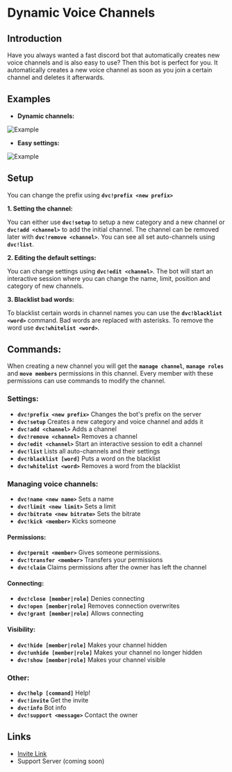 # Dynamic Voice Channels

## Introduction

Have you always wanted a fast discord bot that automatically creates new voice channels and is also easy to use?  Then this bot is perfect for you. It automatically creates a new voice channel as soon as you join a certain channel and deletes it afterwards.

## Examples

- **Dynamic channels:**

![Example](https://i.imgur.com/40zpISm.gif)

- **Easy settings:**

![Example](https://i.imgur.com/R05aMGl.gif)

## Setup

You can change the prefix using **`dvc!prefix <new prefix>`**

**1. Setting the channel:**

You can either use **`dvc!setup`** to setup a new category and a new channel or **`dvc!add <channel>`** to add the initial channel. The channel can be removed later with **`dvc!remove <channel>`**. You can see all set auto-channels using **`dvc!list`**.

**2. Editing the default settings:**

You can change settings using **`dvc!edit <channel>`**. The bot will start an interactive session where you can change the name, limit, position and category of new channels.

**3. Blacklist bad words:**

To blacklist certain words in channel names you can use the **`dvc!blacklist <word>`** command. Bad words are replaced with asterisks. To remove the word use **`dvc!whitelist <word>`**.

## Commands:

When creating a new channel you will get the **`manage channel`**, **`manage roles`** and **`move members`** permissions in this channel. Every member with these permissions can use commands to modify the channel.

### Settings:

- **`dvc!prefix <new prefix>`** Changes the bot's prefix on the server
- **`dvc!setup`** Creates a new category and voice channel and adds it
- **`dvc!add <channel>`** Adds a channel
- **`dvc!remove <channel>`** Removes a channel
- **`dvc!edit <channel>`** Start an interactive session to edit a channel
- **`dvc!list`** Lists all auto-channels and their settings
- **`dvc!blacklist [word]`** Puts a word on the blacklist
- **`dvc!whitelist <word>`** Removes a word from the blacklist

### Managing voice channels:

- **`dvc!name <new name>`** Sets a name
- **`dvc!limit <new limit>`** Sets a limit
- **`dvc!bitrate <new bitrate>`** Sets the bitrate
- **`dvc!kick <member>`** Kicks someone

#### Permissions:

- **`dvc!permit <member>`** Gives someone permissions.
- **`dvc!transfer <member>`** Transfers your permissions
- **`dvc!claim`** Claims permissions after the owner has left the channel

#### Connecting:

- **`dvc!close [member|role]`** Denies connecting
- **`dvc!open [member|role]`** Removes connection overwrites
- **`dvc!grant [member|role]`** Allows connecting 

#### Visibility:

- **`dvc!hide [member|role]`** Makes your channel hidden
- **`dvc!unhide [member|role]`** Makes your channel no longer hidden
- **`dvc!show [member|role]`** Makes your channel visible

### Other:

- **`dvc!help [command]`** Help!
- **`dvc!invite`** Get the invite
- **`dvc!info`** Bot info
- **`dvc!support <message>`** Contact the owner


## Links

- [Invite Link](https://discord.com/oauth2/authorize?client_id=723665963123343480&scope=bot&permissions=16796752)
- Support Server (coming soon)
